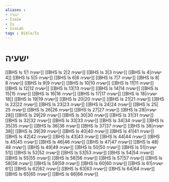 ```yaml
---
aliases : 
- ישעיה
- Isaïe
- Is
- Isaiah
tags : Bible/Is
---
```


# ישעיה

[[BHS Is 1|ישעיה 1]]
[[BHS Is 2|ישעיה 2]]
[[BHS Is 3|ישעיה 3]]
[[BHS Is 4|ישעיה 4]]
[[BHS Is 5|ישעיה 5]]
[[BHS Is 6|ישעיה 6]]
[[BHS Is 7|ישעיה 7]]
[[BHS Is 8|ישעיה 8]]
[[BHS Is 9|ישעיה 9]]
[[BHS Is 10|ישעיה 10]]
[[BHS Is 11|ישעיה 11]]
[[BHS Is 12|ישעיה 12]]
[[BHS Is 13|ישעיה 13]]
[[BHS Is 14|ישעיה 14]]
[[BHS Is 15|ישעיה 15]]
[[BHS Is 16|ישעיה 16]]
[[BHS Is 17|ישעיה 17]]
[[BHS Is 18|ישעיה 18]]
[[BHS Is 19|ישעיה 19]]
[[BHS Is 20|ישעיה 20]]
[[BHS Is 21|ישעיה 21]]
[[BHS Is 22|ישעיה 22]]
[[BHS Is 23|ישעיה 23]]
[[BHS Is 24|ישעיה 24]]
[[BHS Is 25|ישעיה 25]]
[[BHS Is 26|ישעיה 26]]
[[BHS Is 27|ישעיה 27]]
[[BHS Is 28|ישעיה 28]]
[[BHS Is 29|ישעיה 29]]
[[BHS Is 30|ישעיה 30]]
[[BHS Is 31|ישעיה 31]]
[[BHS Is 32|ישעיה 32]]
[[BHS Is 33|ישעיה 33]]
[[BHS Is 34|ישעיה 34]]
[[BHS Is 35|ישעיה 35]]
[[BHS Is 36|ישעיה 36]]
[[BHS Is 37|ישעיה 37]]
[[BHS Is 38|ישעיה 38]]
[[BHS Is 39|ישעיה 39]]
[[BHS Is 40|ישעיה 40]]
[[BHS Is 41|ישעיה 41]]
[[BHS Is 42|ישעיה 42]]
[[BHS Is 43|ישעיה 43]]
[[BHS Is 44|ישעיה 44]]
[[BHS Is 45|ישעיה 45]]
[[BHS Is 46|ישעיה 46]]
[[BHS Is 47|ישעיה 47]]
[[BHS Is 48|ישעיה 48]]
[[BHS Is 49|ישעיה 49]]
[[BHS Is 50|ישעיה 50]]
[[BHS Is 51|ישעיה 51]]
[[BHS Is 52|ישעיה 52]]
[[BHS Is 53|ישעיה 53]]
[[BHS Is 54|ישעיה 54]]
[[BHS Is 55|ישעיה 55]]
[[BHS Is 56|ישעיה 56]]
[[BHS Is 57|ישעיה 57]]
[[BHS Is 58|ישעיה 58]]
[[BHS Is 59|ישעיה 59]]
[[BHS Is 60|ישעיה 60]]
[[BHS Is 61|ישעיה 61]]
[[BHS Is 62|ישעיה 62]]
[[BHS Is 63|ישעיה 63]]
[[BHS Is 64|ישעיה 64]]
[[BHS Is 65|ישעיה 65]]
[[BHS Is 66|ישעיה 66]]
